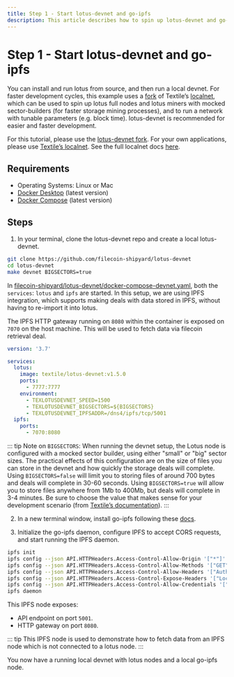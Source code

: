 ```yaml
---
title: Step 1 - Start lotus-devnet and go-ipfs
description: This article describes how to spin up lotus-devnet and go-ipfs nodes for the purpose of this tutorial.
---
```


# Step 1 - Start lotus-devnet and go-ipfs

You can install and run lotus from source, and then run a local devnet. For faster development cycles, this example uses a [fork](https://github.com/filecoin-shipyard/lotus-devnet) of Textile’s [localnet](https://github.com/textileio/lotus-devnet), which can be used to spin up lotus full nodes and lotus miners with mocked sector-builders (for faster storage mining processes), and to run a network with tunable parameters (e.g. block time). lotus-devnet is recommended for easier and faster development.

For this tutorial, please use the [lotus-devnet fork](https://github.com/filecoin-shipyard/lotus-devnet). For your own applications, please use [Textile’s localnet](https://github.com/textileio/lotus-devnet). See the full localnet docs [here](https://docs.textile.io/powergate/localnet/).

## Requirements

- Operating Systems: Linux or Mac
- [Docker Desktop](https://www.docker.com/products/docker-desktop) (latest version)
- [Docker Compose](https://docs.docker.com/compose/) (latest version)

## Steps

1. In your terminal, clone the lotus-devnet repo and create a local lotus-devnet.

```bash
git clone https://github.com/filecoin-shipyard/lotus-devnet
cd lotus-devnet
make devnet BIGSECTORS=true
```

In [filecoin-shipyard/lotus-devnet/docker-compose-devnet.yaml](https://github.com/filecoin-shipyard/lotus-devnet/blob/master/docker-compose-devnet.yaml), both the `services`: `lotus` and `ipfs` are started. In this setup, we are using IPFS integration, which supports making deals with data stored in IPFS, without having to re-import it into lotus.

The IPFS HTTP gateway running on `8080` within the container is exposed on `7070` on the host machine. This will be used to fetch data via filecoin retrieval deal.

```yaml
version: '3.7'

services:
  lotus:
    image: textile/lotus-devnet:v1.5.0
    ports:
      - 7777:7777
    environment:
      - TEXLOTUSDEVNET_SPEED=1500
      - TEXLOTUSDEVNET_BIGSECTORS=${BIGSECTORS}
      - TEXLOTUSDEVNET_IPFSADDR=/dns4/ipfs/tcp/5001
  ipfs:
    ports:
      - 7070:8080
```

::: tip
Note on `BIGSECTORS`: When running the devnet setup, the Lotus node is configured with a mocked sector builder, using either "small" or "big" sector sizes. The practical effects of this configuration are on the size of files you can store in the devnet and how quickly the storage deals will complete. Using `BIGSECTORS=false` will limit you to storing files of around 700 bytes and deals will complete in 30-60 seconds. Using `BIGSECTORS=true` will allow you to store files anywhere from 1Mb to 400Mb, but deals will complete in 3-4 minutes. Be sure to choose the value that makes sense for your development scenario (from [Textile’s documentation](https://docs.textile.io/powergate/localnet/)).
:::

2. In a new terminal window, install go-ipfs following these [docs](https://docs.ipfs.io/how-to/command-line-quick-start/).

3. Initialize the go-ipfs daemon, configure IPFS to accept CORS requests, and start running the IPFS daemon.

```bash
ipfs init
ipfs config --json API.HTTPHeaders.Access-Control-Allow-Origin '["*"]'
ipfs config --json API.HTTPHeaders.Access-Control-Allow-Methods '["GET", "POST"]'
ipfs config --json API.HTTPHeaders.Access-Control-Allow-Headers '["Authorization"]'
ipfs config --json API.HTTPHeaders.Access-Control-Expose-Headers '["Location"]'
ipfs config --json API.HTTPHeaders.Access-Control-Allow-Credentials '["true"]'
ipfs daemon
```

This IPFS node exposes:

- API endpoint on port `5001`.
- HTTP gateway on port `8080`.

::: tip
This IPFS node is used to demonstrate how to fetch data from an IPFS node which is not connected to a lotus node.
:::

You now have a running local devnet with lotus nodes and a local go-ipfs node.
